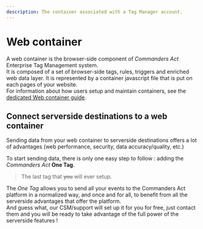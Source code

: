 ```yaml
---
description: The container associated with a Tag Manager account.
---
```


# Web container

A web container is the browser-side component of _Commanders Act_ Enterprise Tag Management system.\
It is composed of a set of browser-side tags, rules, triggers and enriched web data layer. It is represented by a container javascript file that is put on each pages of your website.\
For information about how users setup and maintain containers, see the [dedicated Web container guide](https://community.commandersact.com/web-container/).

## Connect serverside destinations to a web container

Sending data from your web container to serverside destinations offers a lot of advantages (web performance, security, data accuracy/quality, etc.)

To start sending data, there is only one easy step to follow : adding the _Commanders Act_ **One Tag**.

> The last tag that ~~you~~ will ever setup.

The _One Tag_ allows you to send all your events to the Commanders Act platform in a normalized way, and once and for all, to benefit from all the serverside advantages that offer the platform.\
And guess what, our CSM/support will set up it for you for free, just contact them and you will be ready to take advantage of the full power of the serverside features !
